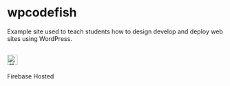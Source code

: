 # wpcodefish
Example site used to teach students how to design develop and deploy web sites using WordPress.

##  <img   src="https://firebase.google.com/downloads/brand-guidelines/SVG/logo-logomark.svg" width="24" alt="firebase logo"/> 
Firebase Hosted
 
